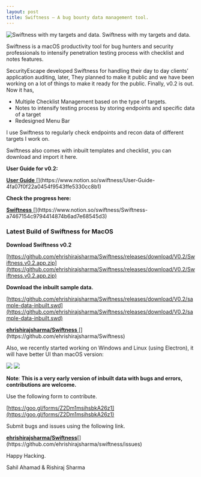 ```yaml
---
layout: post
title: Swiftness — A bug bounty data management tool.
---
```


![Swiftness with my targets and data.](https://cdn-images-1.medium.com/max/800/1*KukMRmgQZg6z9xVqGRBmIQ.png)
                               Swiftness with my targets and data.

Swiftness is a macOS productivity tool for bug hunters and security professionals to intensify penetration testing process with checklist and notes features.

SecurityEscape developed Swiftness for handling their day to day clients’ application auditing, later, They planned to make it public and we have been working on a lot of things to make it ready for the public. Finally, v0.2 is out. Now it has,

*   Multiple Checklist Management based on the type of targets.
*   Notes to intensify testing process by storing endpoints and specific data of a target
*   Redesigned Menu Bar

I use Swiftness to regularly check endpoints and recon data of different targets I work on.

Swiftness also comes with inbuilt templates and checklist, you can download and import it here.

**User Guide for v0.2:**

[**User Guide** ](https://www.notion.so/swiftness/User-Guide-4fa07f0f22a0454f9543ffe5330cc8b1 "https://www.notion.so/swiftness/User-Guide-4fa07f0f22a0454f9543ffe5330cc8b1")[](https://www.notion.so/swiftness/User-Guide-4fa07f0f22a0454f9543ffe5330cc8b1)

**Check the progress here:**

[**Swiftness** ](https://www.notion.so/swiftness/Swiftness-a7467154c9794414874b6ad7e68545d3 "https://www.notion.so/swiftness/Swiftness-a7467154c9794414874b6ad7e68545d3")[](https://www.notion.so/swiftness/Swiftness-a7467154c9794414874b6ad7e68545d3)

### **Latest Build of Swiftness for MacOS**

**Download Swiftness v0.2**

[https://github.com/ehrishirajsharma/Swiftness/releases/download/V0.2/Swiftness.v0.2.app.zip](https://github.com/ehrishirajsharma/Swiftness/releases/download/V0.2/Swiftness.v0.2.app.zip)


**Download the inbuilt sample data.**

[https://github.com/ehrishirajsharma/Swiftness/releases/download/V0.2/sample-data-inbuilt.swd](https://github.com/ehrishirajsharma/Swiftness/releases/download/V0.2/sample-data-inbuilt.swd)

[**ehrishirajsharma/Swiftness** ](https://github.com/ehrishirajsharma/Swiftness "https://github.com/ehrishirajsharma/Swiftness")[](https://github.com/ehrishirajsharma/Swiftness)

Also, we recently started working on Windows and Linux (using Electron), it will have better UI than macOS version:

![](https://cdn-images-1.medium.com/max/600/1*eG3k-arC8vuWgeFpU41onQ.jpeg)
![](https://cdn-images-1.medium.com/max/600/1*HYODoBRfttQ8jHFX4FTN1A.jpeg)

**Note**: **This is a very early version of inbuilt data with bugs and errors, contributions are welcome.**

Use the following form to contribute.

[https://goo.gl/forms/Z2Dm1msihsbkA26z1](https://goo.gl/forms/Z2Dm1msihsbkA26z1)

Submit bugs and issues using the following link.

[**ehrishirajsharma/Swiftness**](https://github.com/ehrishirajsharma/swiftness/issues "https://github.com/ehrishirajsharma/swiftness/issues")[](https://github.com/ehrishirajsharma/swiftness/issues)

Happy Hacking.

Sahil Ahamad & Rishiraj Sharma
